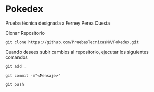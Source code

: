 # Pokedex
Prueba técnica designada a Ferney Perea Cuesta

Clonar Repositorio

```git clone https://github.com/PruebasTecnicasMV/Pokedex.git```


Cuando desees subir cambios al repositorio, ejecutar los siguientes comandos

```git add .```

```git commit -m"<Mensaje>"```

```git push```
